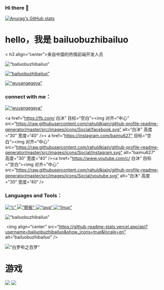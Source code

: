 ### Hi there 👋

<!--
**bailuobuzhibailuo/bailuobuzhibailuo** is a ✨ _special_ ✨ repository because its `README.md` (this file) appears on your GitHub profile.

Here are some ideas to get you started:


- 🔭 I’m currently working on ...
- 🌱 I’m currently learning ...
- 👯 I’m looking to collaborate on ...
- 🤔 I’m looking for help with ...
- 💬 Ask me about ...
- 📫 How to reach me: ...
- 😄 Pronouns: ...
- ⚡ Fun fact: ...
-->
[![Anurag's GitHub stats](https://github-readme-stats.vercel.app/api?username=bailuobuzhibailuo)](https://github.com/anuraghazra/github-readme-stats)
<h1 align=“center”>hello，我是 bailuobuzhibailuo</h1><
h3 align=“center”>来自中国的热情前端开发人员</h3>

<p align=“left”> <img src=“https://komarev.com/ghpvc/?username=bailuobuzhibailuo&label=Profile%20views&color=0e75b6&style=plastic” alt=“bailuobuzhibailuo” /> </p>

<p align=“left”> <a href=“https://github.com/ryo-ma/github-profile-trophy”><img src=“https://github-profile-trophy.vercel.app/?username=bailuobuzhibailuo” alt=“bailuobuzhibailuo” /></a> </p>

<p align=“left”> <a href=“https://twitter.com/wuyangegeya” target=“blank”><img src=“https://img.shields.io/twitter/follow/wuyangegeya?logo=twitter&style=for-the-badge” alt=“wuyangegeya” /></a></p>

<h3 align=“left”>connect with me：</h3><p align=“left”><a href=“https://twitter.com/wuyangegeya” target=“blank”><img align=“center” src=“https://raw.githubusercontent.com/rahuldkjain/github-profile-readme-generator/master/src/images/icons/Social/twitter.svg” alt=“wuyangegeya” height=“30” width=“40” /></a>


<a href=“https://fb.com/ 白沐” 目标=“空白”><img 对齐=“中心” src=“https://raw.githubusercontent.com/rahuldkjain/github-profile-readme-generator/master/src/images/icons/Social/facebook.svg” alt=“白沐” 高度=“30” 宽度=“40” /></a><
a href=“https://instagram.com/baimu627” 目标=“空白”><img 对齐=“中心” src=”https://raw.githubusercontent.com/rahuldkjain/github-profile-readme-generator/master/src/images/icons/Social/instagram.svg“ alt=”baimu627“ 高度=”30“ 宽度=”40“ /></a><a href=”https://www.youtube.com/c/ 白沐“ 目标=”空白“><img 对齐=”中心“ src=”https://raw.githubusercontent.com/rahuldkjain/github-profile-readme-generator/master/src/images/icons/Social/youtube.svg“ alt=”白沐“ 高度=”30“ 宽度=”40“ /></a>

</p>

<h3 align=“left”>Languages and Tools：</h3><p align=“left”>
<a href=“https://www.cprogramming.com/” target=“_blank” rel=“noreferrer”> <img src=“https://raw.githubusercontent.com/devicons/devicon/master/icons/c/c-original.svg” alt=“c” width=“40” height=“40”/> </a> <a href=“https://flutter.dev” target=“_blank” rel=“noreferrer”> <img src=“https://www.vectorlogo.zone/logos/flutterio/flutterio-icon.svg” alt=“颤振” 宽度=“40” 高度=“40”/> </a> <a href=“https://www.java.com” target=“_blank” rel=“noreferrer”> <img src=“https://raw.githubusercontent.com/devicons/devicon/master/icons/java/java-original.svg” alt=“java” width=“40” height=“40”/> </a> <a href=“https://www.linux.org/” target=“_blank” rel=“noreferrer”> <img src=“https://raw.githubusercontent.com/devicons/devicon/master/icons/linux/linux-original.svg” alt=“linux” width=“40” height=“40”/> </a> </p>

<p><img align=“left” src=“https://github-readme-stats.vercel.app/api/top-langs?username=bailuobuzhibailuo&show_icons=true&locale=en&layout=compact” alt=“bailuobuzhibailuo” /></p><p>

&nbsp;<img align=“center” src=“https://github-readme-stats.vercel.app/api?username=bailuobuzhibailuo&show_icons=true&locale=en” alt=“bailuobuzhibailuo” /></p>

<p><img align=“center” src=“https://github-readme-streak-stats.herokuapp.com/?user=bailuobuzhibailuo&” alt=“白罗布之百罗” /></p>

# 游戏
![](https://img.shields.io/badge/-Nintendo%20Switch-e60012?style=flat-square&logo=nintendo%20switch&logoColor=ffffff)
![](https://img.shields.io/badge/Steam-171a21?style=flat-square&logo=steam&logoColor=ffffff)
